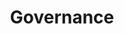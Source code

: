 ---
layout: page-disqus
title: Governance
permalink: /governance/
published: true
comments: true
---